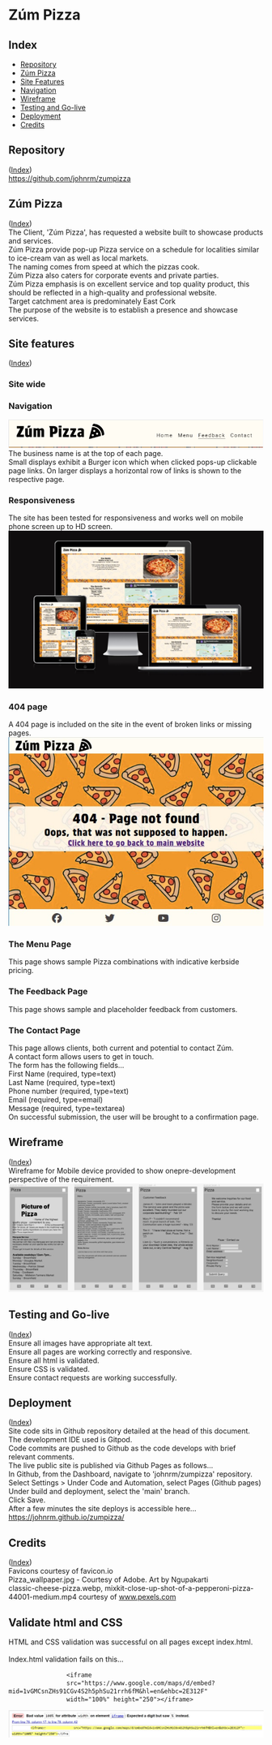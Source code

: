 # Zúm Pizza
## Index
* [Repository](#repository)
* [Zúm Pizza](#zúm-Pizza)
* [Site Features](#site-Features)
* [Navigation](#navigation)
* [Wireframe](#wireframe)
* [Testing and Go-live](#testing-and-go-live)
* [Deployment](#deployment)
* [Credits](#credits)

## Repository
([Index](#index))<br>
https://github.com/johnrm/zumpizza


## Zúm Pizza
([Index](#index))<br>
The Client, 'Zúm Pizza',  has requested a website built to showcase products and services.<br>
Zúm Pizza provide pop-up Pizza service on a schedule for localities similar to ice-cream van as well as local markets.<br>
The naming comes from speed at which the pizzas cook.<br>
Zúm Pizza also caters for corporate events and private parties.<br>
Zúm Pizza emphasis is on excellent service and top quality product, this should be reflected in a high-quality and professional website.<br>
Target catchment area is predominately East Cork<br>
The purpose of the website is to establish a presence and showcase services.<br>

## Site features
([Index](#index))<br>
### Site wide
### Navigation
![alt Screenshot of Header and Navigation](readme_images/header.png)
The business name is at the top of each page.<br>
Small displays exhibit a Burger icon which when clicked pops-up clickable page links.
On larger displays a horizontal row of links is shown to the respective page.<br>
### Responsiveness
The site has been tested for responsiveness and works well on mobile phone screen up to HD screen.
![alt Screenshot of Responsiveness test](readme_images/amiresponsive.jpg)
### 404 page
A 404 page is included on the site in the event of broken links or missing pages.<br>
![alt Screenshot of 404 page](readme_images/404.jpg)

### The Menu Page
This page shows sample Pizza combinations with indicative kerbside pricing.<br>
### The Feedback Page
This page shows sample and placeholder feedback from customers.<br>
### The Contact Page
This page allows clients, both current and potential to contact Zúm.<br>
A contact form allows users to get in touch.<br>
The form has the following fields...<br>
First Name (required, type=text)<br>
Last Name (required, type=text)<br>
Phone number (required, type=text)<br>
Email (required, type=email)<br>
Message (required, type=textarea)<br>
On successful submission, the user will be brought to a confirmation page.<br>

## Wireframe
([Index](#index))<br>
Wireframe for Mobile device provided to show onepre-development perspective of the requirement.<br>
![Wireframe of proposed site](readme_images/wireframe.jpg)<br>

## Testing and Go-live
([Index](#index))<br>
Ensure all images have appropriate alt text.<br>
Ensure all pages are working correctly and responsive.<br>
Ensure all html is validated.<br>
Ensure CSS is validated.<br>
Ensure contact requests are working successfully.<br>

## Deployment
([Index](#index))<br>
Site code sits in Github repository detailed at the head of this document.<br>
The development IDE used is Gitpod.<br>
Code commits are pushed to Github as the code develops with brief relevant comments.<br>
The live public site is published via Github Pages as follows...<br>
In Github, from the Dashboard, navigate to 'johnrm/zumpizza' repository.<br>
Select Settings > Under Code and Automation, select Pages (Github pages)<br>
Under build and deployment, select the 'main' branch.<br>
Click Save.<br>
After a few minutes the site deploys is accessible here...<br>
https://johnrm.github.io/zumpizza/<br>

## Credits
([Index](#index))<br>
Favicons courtesy of favicon.io<br>
Pizza_wallpaper.jpg - Courtesy of Adobe. Art by Ngupakarti<br>
classic-cheese-pizza.webp, mixkit-close-up-shot-of-a-pepperoni-pizza-44001-medium.mp4 courtesy of www.pexels.com<br>

## Validate html and CSS
HTML and CSS validation was successful on all pages except index.html.<br>
<br>
Index.html validation fails on this...

```
                <iframe
                src="https://www.google.com/maps/d/embed?mid=1vGMCsnZHs91CGv4S2h5phSu21rrh6fM&hl=en&ehbc=2E312F"
                width="100%" height="250"></iframe>
```

![Validation Error](readme_images/validation_error.jpg)<br>
